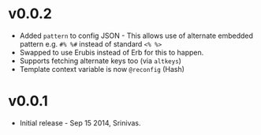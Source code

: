 v0.0.2
======
* Added `pattern` to config JSON - This allows use of alternate embedded pattern e.g. `#% %#` instead of standard `<% %>`
* Swapped to use Erubis instead of Erb for this to happen.
* Supports fetching alternate keys too (via `altkeys`)
* Template context variable is now `@reconfig` (Hash)

v0.0.1
======

* Initial release - Sep 15 2014, Srinivas.
